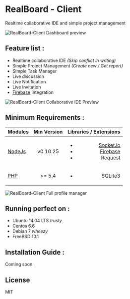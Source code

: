 # RealBoard - Client #
Realtime collaborative IDE and simple project management

![RealBoard-Client Dashboard preview](https://raw.githubusercontent.com/morkid/realboard/master/client/public/img/realboard/rb1.png)

## Feature list :
* Realtime collaborative IDE *(Skip conflict in writing)*
* Simple Project Management *(Create new / Get report)*
* Simple Task Manager
* Live discussion
* Live Notification
* Live Invitation
* [Firebase](https://www.firebase.com/) Integration

![RealBoard-Client Collaborative IDE Preview](https://raw.githubusercontent.com/morkid/realboard/master/client/public/img/realboard/rb6.png)

## Minimum Requirements :

| Modules	| Min Version | Libraries / Extensions |
| --------- |:-----------:| ----------------------:|
| [NodeJs](https://nodejs.org/) | v0.10.25 | <ul><li>[Socket.io](https://github.com/Automattic/socket.io)</li><li>[Firebase](https://www.npmjs.com/package/firebase)</li><li>[Request](https://github.com/request/request)</li></ul> |
| [PHP](http://php.net/) | >= 5.4 | <ul><li>SQLite3</li></ul> |

![RealBoard-Client Full profile manager](https://raw.githubusercontent.com/morkid/realboard/master/client/public/img/realboard/rb5.png)


## Running perfect on :
* Ubuntu 14.04 LTS *trusty*
* Centos 6.6
* Debian 7 *wheezy*
* FreeBSD 10.1

## Installation Guide :
Coming soon

## License

MIT
